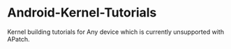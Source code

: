 # Android-Kernel-Tutorials
Kernel building tutorials for Any device which is currently unsupported with APatch.
